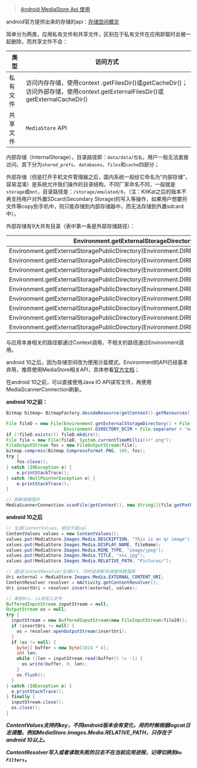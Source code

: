 > [Android MediaStore Api 使用](https://ppting.me/2020/04/19/2020_04_19_how_to_use_Android_MediaStore_Api/)

android官方提供出来的存储的api：[存储空间概览](https://developer.android.com/training/data-storage)

简单分为两类，应用私有文件和共享文件，区别在于私有文件在应用卸载时会被一起删除，而共享文件不会：

| 类型     | 访问方式                                                     |
| -------- | ------------------------------------------------------------ |
| 私有文件 | 访问内存存储，使用context .getFilesDir()或getCacheDir()；  访问外部存储，使用context.getExternalFilesDir()或 getExternalCacheDir() |
| 共享文件 | `MediaStore` API                                             |

内部存储（InternalStorage），目录路径即：`data/data/包名`，用户一般无法直接访问，其下分为`shared_prefs`、`databases`、`files`和`cache`四部分；

外部存储（但是打开手机文件管理器之后，国内系统一般给它命名为“内部存储”，容易混淆）是系统允许我们操作的目录结构，不同厂家命名不同，一般就是`storage`或`mnt`，目录路径是：`/storage/emulated/0`，（注：KitKat之后的版本不再支持用户对外置SDcard(Secondary Storage)的写入等操作，如果用户想要将文件等copy到手机中，则只能存储到内部存储器中，而无法存储到外置sdcard中）。

外部存储有9大共有目录（表中第一条是外部存储路径）：

| Environment.getExternalStorageDirectory()                    | /storage/sdcard/0               |
| ------------------------------------------------------------ | ------------------------------- |
| Environment.getExternalStoragePublicDirectory(Environment.DIRECTORY_ALARMS) | /storage/sdcard/0/Alarms        |
| Environment.getExternalStoragePublicDirectory(Environment.DIRECTORY_DCIM) | /storage/sdcard/0/DCIM          |
| Environment.getExternalStoragePublicDirectory(Environment.DIRECTORY_DOWNLOADS | /storage/sdcard/0/Download      |
| Environment.getExternalStoragePublicDirectory(Environment.DIRECTORY_MOVIES) | /storage/sdcard/0/Movies        |
| Environment.getExternalStoragePublicDirectory(Environment.DIRECTORY_MUSIC) | /storage/sdcard/0/Music         |
| Environment.getExternalStoragePublicDirectory(Environment.DIRECTORY_NOTIFICATIONS) | /storage/sdcard/0/Notifications |
| Environment.getExternalStoragePublicDirectory(Environment.DIRECTORY_PICTURES) | /storage/sdcard/0/Pictures      |
| Environment.getExternalStoragePublicDirectory(Environment.DIRECTORY_PODCASTS) | /storage/sdcard/0/Podcasts      |
| Environment.getExternalStoragePublicDirectory(Environment.DIRECTORY_RINGTONES) | /storage/sdcard/0/Ringtones     |

与应用本身相关的路径都通过Context调用，不相关的路径通过Environment调用。

android 10之后，因为存储空间改为使用沙盒模式，Environment的API已经基本弃用，推荐使用MediaStore相关API，具体参看[官方文档]((https://developer.android.com/training/data-storage))；

在android 10之前，可以直接使用Java IO API读写文件，再使用MediaScannerConnection刷新。

**android 10之前：**

```java
Bitmap bitmap= BitmapFactory.decodeResource(getContext().getResources(), R.drawable.xxx);

File fileD = new File(Environment.getExternalStorageDirectory() + File.separator + 
                      Environment.DIRECTORY_DCIM + File.separator + "matador");
if (!fileD.exists()) fileD.mkdirs();
File file = new File(fileD, System.currentTimeMillis()+".png");
FileOutputStream fos = new FileOutputStream(file);
bitmap.compress(Bitmap.CompressFormat.PNG, 100, fos);
try {
    fos.close();
} catch (IOException e) {
    e.printStackTrace();
} catch (NullPointerException e) {
    e.printStackTrace();
}

// 刷新相册图片
MediaScannerConnection.scanFile(getContext(), new String[]{file.getPath()}, new String[]{"image/*"}, null);
```

**android 10之后**

```java
// 生成ContentValues，相当于是sql
ContentValues values = new ContentValues();
values.put(MediaStore.Images.Media.DESCRIPTION, "This is an qr image");
values.put(MediaStore.Images.Media.DISPLAY_NAME, fileName);
values.put(MediaStore.Images.Media.MIME_TYPE, "image/jpeg");
values.put(MediaStore.Images.Media.TITLE, "xxx.jpg");
values.put(MediaStore.Images.Media.RELATIVE_PATH, "Pictures/");

// 通过ContentResolver生成Uri，同时会刷新系统媒体数据库
Uri external = MediaStore.Images.Media.EXTERNAL_CONTENT_URI;
ContentResolver resolver = mActivity.getContentResolver();
Uri insertUri = resolver.insert(external, values);

// 拿到Uri，io流写入文件
BufferedInputStream inputStream = null;
OutputStream os = null;
try {
  inputStream = new BufferedInputStream(new FileInputStream(file29));
  if (insertUri != null) {
    os = resolver.openOutputStream(insertUri);
  }
  if (os != null) {
    byte[] buffer = new byte[1024 * 4];
    int len;
    while ((len = inputStream.read(buffer)) != -1) {
      os.write(buffer, 0, len);
    }
    os.flush();
  }
} catch (IOException e) {
  e.printStackTrace();
} finally {
  inputStream.close();
  os.close();
}
```

***ContentValues支持的key，不同android版本会有变化，用的时候根据logcat日志调整。例如MediaStore.Images.Media.RELATIVE_PATH，只存在于android 10以上。***

***ContentResolver写入或者读取失败的日志不在当前应用进程，记得切换到`No Filters`。***

